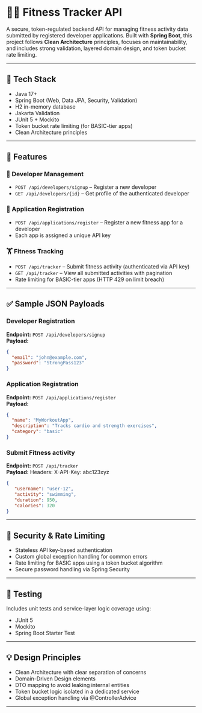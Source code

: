 # 🏃‍♀️ Fitness Tracker API

A secure, token-regulated backend API for managing fitness activity data submitted by registered developer applications. Built with **Spring Boot**, this project follows **Clean Architecture** principles, focuses on maintainability, and includes strong validation, layered domain design, and token bucket rate limiting.

---

## 🔧 Tech Stack

- Java 17+
- Spring Boot (Web, Data JPA, Security, Validation)
- H2 in-memory database
- Jakarta Validation
- JUnit 5 + Mockito
- Token bucket rate limiting (for BASIC-tier apps)
- Clean Architecture principles

---

## 🚀 Features

### 👤 Developer Management
- `POST /api/developers/signup` – Register a new developer
- `GET /api/developers/{id}` – Get profile of the authenticated developer

### 📱 Application Registration
- `POST /api/applications/register` – Register a new fitness app for a developer
- Each app is assigned a unique API key

### 🏋️ Fitness Tracking
- `POST /api/tracker` – Submit fitness activity (authenticated via API key)
- `GET /api/tracker` – View all submitted activities with pagination
- Rate limiting for BASIC-tier apps (HTTP 429 on limit breach)

---

## ✅ Sample JSON Payloads

### Developer Registration
**Endpoint:** `POST /api/developers/signup`  
**Payload:**
```json
{
  "email": "john@example.com",
  "password": "StrongPass123"
}
```

### Application Registration
**Endpoint:** `POST /api/applications/register`  
**Payload:**
```json
{
  "name": "MyWorkoutApp",
  "description": "Tracks cardio and strength exercises",
  "category": "basic"
}
```

### Submit Fitness activity
**Endpoint:** `POST /api/tracker`  
**Payload:**
Headers: X-API-Key: abc123xyz
```json
{
   "username": "user-12",
   "activity": "swimming",
   "duration": 950,
   "calories": 320
}
```

---

## 🔐 Security & Rate Limiting

- Stateless API key-based authentication
- Custom global exception handling for common errors
- Rate limiting for BASIC apps using a token bucket algorithm
- Secure password handling via Spring Security

---

## 🧪 Testing

Includes unit tests and service-layer logic coverage using:
- JUnit 5
- Mockito
- Spring Boot Starter Test

---

## 💡 Design Principles
- Clean Architecture with clear separation of concerns
- Domain-Driven Design elements
- DTO mapping to avoid leaking internal entities
- Token bucket logic isolated in a dedicated service
- Global exception handling via @ControllerAdvice

---
